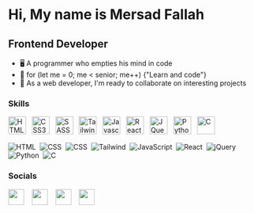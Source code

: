 Hi, My name is Mersad Fallah
===============================

Frontend Developer
-----------------------------

*   🖥️  A programmer who empties his mind in code
*   🚀  for (let me = 0; me < senior; me++) {"Learn and code"}         
*   🤝  As a web developer, I'm ready to collaborate on interesting projects
                  
### Skills

<p align="left">
  <img src="https://raw.githubusercontent.com/danielcranney/readme-generator/main/public/icons/skills/html5-colored.svg" width="36" height="36" alt="HTML5" />&nbsp;&nbsp;
  <img src="https://raw.githubusercontent.com/danielcranney/readme-generator/main/public/icons/skills/css3-colored.svg" width="36" height="36" alt="CSS3" />&nbsp;&nbsp;
  <img src="https://raw.githubusercontent.com/danielcranney/readme-generator/main/public/icons/skills/sass-colored.svg" width="36" height="36" alt="SASS" />&nbsp;&nbsp;
  <img src="https://raw.githubusercontent.com/danielcranney/readme-generator/main/public/icons/skills/tailwindcss-colored.svg" width="36" height="36" alt="Tailwind" />&nbsp;&nbsp;
  <img src="https://raw.githubusercontent.com/danielcranney/readme-generator/main/public/icons/skills/javascript-colored.svg" width="36" height="36" alt="Javascript" />&nbsp;&nbsp;
  <img src="https://raw.githubusercontent.com/danielcranney/readme-generator/main/public/icons/skills/react-colored.svg" width="36" height="36" alt="React" />&nbsp;&nbsp;
  <img src="https://raw.githubusercontent.com/danielcranney/readme-generator/main/public/icons/skills/jquery-colored.svg" width="36" height="36" alt="JQuery" />&nbsp;&nbsp;
  <img src="https://raw.githubusercontent.com/danielcranney/readme-generator/main/public/icons/skills/python-colored.svg" width="36" height="36" alt="Python" />&nbsp;&nbsp;
  <img src="https://raw.githubusercontent.com/danielcranney/readme-generator/main/public/icons/skills/c-colored.svg" width="36" height="36" alt="C" />&nbsp;&nbsp;
</p>

                    
![HTML](https://img.shields.io/badge/HTML-100%25-brightgreen)&nbsp;
![CSS](https://img.shields.io/badge/CSS-100%25-orange)&nbsp;
![CSS](https://img.shields.io/badge/SASS-70%25-pink)&nbsp;
![Tailwind](https://img.shields.io/badge/Tailwind-80%25-blue)&nbsp;
![JavaScript](https://img.shields.io/badge/JavaScript-80%25-yellow)&nbsp;
![React](https://img.shields.io/badge/React-50%25-blue)&nbsp;
![jQuery](https://img.shields.io/badge/jQuery-50%25-blue)&nbsp;
![Python](https://img.shields.io/badge/Python-35%25-green)&nbsp;
![C](https://img.shields.io/badge/C-15%25-blue)&nbsp;

### Socials
                  
<p align="left">
  <a href="https://www.instagram.com/mersad_.fallah" target="_blank" rel="noreferrer"><img src="https://raw.githubusercontent.com/danielcranney/readme-generator/main/public/icons/socials/instagram.svg" width="32" height="32"/></a>&nbsp;&nbsp;&nbsp;
  <a href="https://www.github.com/mersad-Bxtrue" target="_blank" rel="noreferrer"><img src="https://raw.githubusercontent.com/danielcranney/readme-generator/main/public/icons/socials/github-dark.svg" width="32" height="32"/></a>&nbsp;&nbsp;&nbsp;
  <a href="https://www.linkedin.com/in/mersad-fallah/" target="_blank" rel="noreferrer"><img src="https://raw.githubusercontent.com/danielcranney/readme-generator/main/public/icons/socials/linkedin.svg" width="32" height="32"/></a>&nbsp;&nbsp;&nbsp;
  <a href="https://twitter.com/Mersad_dev" target="_blank" rel="noreferrer"><img src="https://raw.githubusercontent.com/danielcranney/readme-generator/main/public/icons/socials/twitter.svg" width="32" height="32"/></a>
</p>

